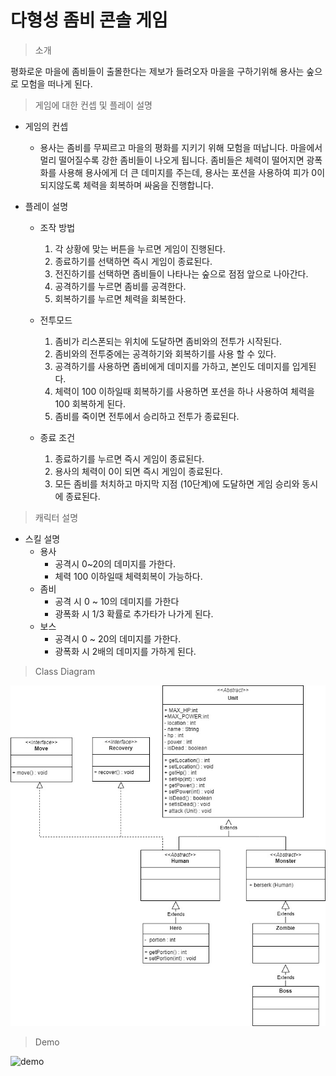 # 다형성 좀비 콘솔 게임

> 소개
> 
  평화로운 마을에 좀비들이 출몰한다는 제보가 들려오자 마을을 구하기위해 용사는 숲으로 모험을 떠나게 된다.


> 게임에 대한 컨셉 및 플레이 설명
* 게임의 컨셉
  * 용사는 좀비를 무찌르고 마을의 평화를 지키기 위해 모험을 떠납니다. 마을에서 멀리 떨어질수록 강한 좀비들이 나오게 됩니다. 좀비들은 체력이 떨어지면 광폭화를 사용해 용사에게 더 큰 데미지를 주는데, 용사는 포션을 사용하여 피가 0이 되지않도록 체력을 회복하며 싸움을 진행합니다.
    
* 플레이 설명
  * 조작 방법
    1. 각 상황에 맞는 버튼을 누르면 게임이 진행된다.
    2. 종료하기를 선택하면 즉시 게임이 종료된다.
    3. 전진하기를 선택하면 좀비들이 나타나는 숲으로 점점 앞으로 나아간다.
    4. 공격하기를 누르면 좀비를 공격한다.
    5. 회복하기를 누르면 체력을 회복한다.

  * 전투모드
    1. 좀비가 리스폰되는 위치에 도달하면 좀비와의 전투가 시작된다.
    2. 좀비와의 전투중에는 공격하기와 회복하기를 사용 할 수 있다.
    3. 공격하기를 사용하면 좀비에게 데미지를 가하고, 본인도 데미지를 입게된다.
    4. 체력이 100 이하일때 회복하기를 사용하면 포션을 하나 사용하여 체력을 100 회복하게 된다.
    5. 좀비를 죽이면 전투에서 승리하고 전투가 종료된다.

  * 종료 조건
    1. 종료하기를 누르면 즉시 게임이 종료된다.
    2.  용사의 체력이 0이 되면 즉시 게임이 종료된다.
    3.   모든 좀비를 처치하고 마지막 지점 (10단계)에 도달하면 게임 승리와 동시에 종료된다.

> 캐릭터 설명

* 스킬 설명
    * 용사
        * 공격시 0~20의 데미지를 가한다.
        * 체력 100 이하일때 체력회복이 가능하다.
    * 좀비
        * 공격 시 0 ~ 10의 데미지를 가한다
        * 광폭화 시 1/3 확률로 추가타가 나가게 된다.
    * 보스
        * 공격시 0 ~ 20의 데미지를 가한다.
        * 광폭화 시 2배의 데미지를 가하게 된다.
    
    

> Class Diagram

![diagram](zombie/image/zombieFinal.jpg)

> Demo


![demo](zombie/image/ZombieGameDemo.gif)

